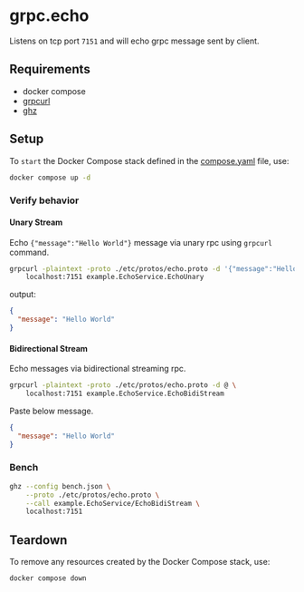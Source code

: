 # grpc.echo

Listens on tcp port `7151` and will echo grpc message sent by client.

## Requirements

- docker compose
- [grpcurl](https://github.com/fullstorydev/grpcurl)
- [ghz](https://ghz.sh/docs/install)

## Setup

To `start` the Docker Compose stack defined in the [compose.yaml](compose.yaml) file, use:

```bash
docker compose up -d
```

### Verify behavior

#### Unary Stream

Echo `{"message":"Hello World"}` message via unary rpc using `grpcurl` command.

```bash
grpcurl -plaintext -proto ./etc/protos/echo.proto -d '{"message":"Hello World"}' \
    localhost:7151 example.EchoService.EchoUnary
```

output:

```json
{
  "message": "Hello World"
}
```

#### Bidirectional Stream

Echo messages via bidirectional streaming rpc.

```bash
grpcurl -plaintext -proto ./etc/protos/echo.proto -d @ \
    localhost:7151 example.EchoService.EchoBidiStream
```

Paste below message.

```json
{
  "message": "Hello World"
}
```

### Bench

```bash
ghz --config bench.json \
    --proto ./etc/protos/echo.proto \
    --call example.EchoService/EchoBidiStream \
    localhost:7151
```

## Teardown

To remove any resources created by the Docker Compose stack, use:

```bash
docker compose down
```
